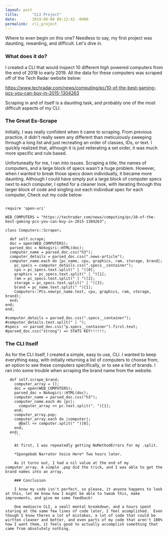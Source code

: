 ```yaml
---
layout: post
title:      "CLI Project"
date:       2019-06-09 09:22:42 -0400
permalink:  cli_project
---
```



Where to even begin on this one?  Needless to say, my first project was daunting, rewarding, and difficult. Let's dive in.

### What does it do?

I created a CLI that would inspect 10 different high powered computers from the end of 2018 to early 2019.  All the data for these computers was scraped off of the Tech Radar website below:

https://www.techradar.com/news/computing/pc/10-of-the-best-gaming-pcs-you-can-buy-in-2015-1304263

Scraping in and of itself is a daunting task, and probably one of the most difficult aspects of my CLI.  

### The Great Es-Scrape

Initially, I was really confident when it came to scraping.  From previous practice, it didn't really seem any different than meticulously sweeping through a long list and just recreating an order of classes, IDs, or text.  I quickly realized that, although it is just reiterating a set order, it was much more specific and rule based. 

Unfortuneatly for me, I ran into issues.  Scraping a title, the names of computers, and a large block of specs wasn't a huge problem. However, when I wanted to break those specs down individually, it became more daunting.  Although I could have simply put a large block of computer specs next to each computer, I opted for a cleaner look, with iterating through this larger block of code and singling out each individual spec for each computer,  Check out my code below:

```

require 'open-uri'

WEB_COMPUTERS = "https://techradar.com/news/computing/pc/10-of-the-best-gaming-pcs-you-can-buy-in-2015-1304263";

class Computers::Scraper;

  def self.scrape;
  doc = open(WEB_COMPUTERS);
  parsed_doc = Nokogiri::HTML(doc);
  computer_name = parsed_doc.css("h3");
  computer_details = parsed_doc.css(".news-article");
  computer_name.each do |pc_name, cpu, graphics, ram, storage, brand|;
    pc_specs = computer_details.css(".specs__container");
    cpu = pc_specs.text.split(" | ")[0];
    graphics = pc_specs.text.split(" | ")[1];
    ram = pc_specs.text.split(" | ")[2];
    storage = pc_specs.text.split(" | ")[3];
    brand = pc_name.text.split(" ")[1];
    Computers::PCs.new(pc_name.text, cpu, graphics, ram, storage, brand);
  end;
end;
end;

#computer_details = parsed_doc.css(".specs__container");
#computer_details.text.split(" | ");
#specs  => parsed_doc.css("p.specs__container").first.text;
#parsed_doc.css("strong") => STATS KEY!!!!!!;

```

### The CLI Itself

As for the CLI itself, I created a simple, easy to use, CLI.  I wanted to keep everything easy, with initially returning a list of computers to choose from, an option to see these computers specifically, or to see a list of brands.  I ran into some trouble when scraping the brand name from the website. 

```
  def self.scrape_brand;
    computer_array = [];
    doc = open(WEB_COMPUTERS);
    parsed_doc = Nokogiri::HTML(doc);
    computer_name = parsed_doc.css("h3");
    computer_name.each do |pc|;
      computer_array << pc.text.split(". ")[1];
    end;
    computer_array.pop;
    computer_array.each do |computer|;
      @@all << computer.split(" ")[0];
    end;
  end;	
	```
	
	At first, I was repeatedly getting NoMethodErrors for my .split.  
	
	*Spongebob Narrator Voice Here* Two hours later.
	
	As it turns out, I had a nil value at the end of my computer_array. A simple .pop did the trick, and I was able to get the brand names into an array.
	
	### Conclusion
	
	I know my code isn't perfect, so please, it anyone happens to look at this, let me know how I might be able to tweak this, make improvments, and give me some feedback!
	
	One mediocre CLI, a small mental breakdown, and a hours spent staring at the same few lines of code later, I feel acomplished.  Even though I know theres a lot of mistakes, a lot of code that could be wirtten cleaner and better, and even parts of my code that aren't 100% how I want them, it feels good to actually accomplish something that came from absolutely nothing. 
	
	




